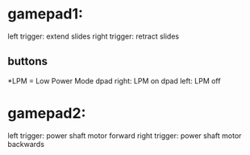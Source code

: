 # gamepad1:
left trigger: extend slides
right trigger: retract slides
## buttons
*LPM = Low Power Mode
dpad right: LPM on
dpad left: LPM off

# gamepad2:
left trigger: power shaft motor forward
right trigger: power shaft motor backwards